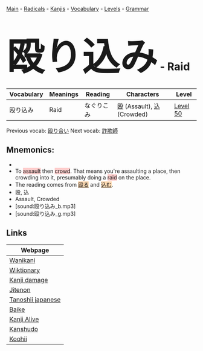 <style> bigfont {font-size: 100px}</style>
[Main](../README.md) -
[Radicals](../radicals.md) -
[Kanjis](../kanjis.md) -
[Vocabulary](../vocabulary.md) -
[Levels](../levels.md) -
[Grammar](../grammar.md)
# <bigfont> 殴り込み</bigfont> - Raid 

| Vocabulary | Meanings | Reading | Characters | Level |
| --- | --- | --- | --- | --- |
| 殴り込み | Raid | なぐりこみ |  [殴](../kanjis/殴.md) (Assault), [込](../kanjis/込.md) (Crowded) | [Level 50](../levels/wk_level50.md) |

Previous vocab: [殴り合い](殴り合い.md) Next vocab: [詐欺師](詐欺師.md) 

## Mnemonics:

* 
* To <span style="background-color:#ffcccb"> assault</span> then <span style="background-color:#ffcccb"> crowd</span>. That means you're assaulting a place, then crowding into it, presumably doing a <span style="background-color:#ffcccb"> raid</span> on the place.
* The reading comes from <span style="background-color:#fed8b1"> [殴る](https://jisho.org/search/殴る)</span> and <span style="background-color:#fed8b1"> [込む](https://jisho.org/search/込む)</span>.
* 殴, 込
* Assault, Crowded
* [sound:殴り込み_b.mp3]
* [sound:殴り込み_g.mp3]


## Links 

| Webpage |
| --- |
| [Wanikani          ](https://www.wanikani.com/kanji/殴り込み) |
| [Wiktionary        ](https://en.wiktionary.org/wiki/殴り込み) |
| [Kanji damage      ](http://www.kanjidamage.com/kanji/search?utf8=✓&q=殴り込み) |
| [Jitenon           ](https://jitenon.com/kanji/殴り込み) |
| [Tanoshii japanese ](https://www.tanoshiijapanese.com/dictionary/kanji.cfm?k=殴り込み) |
| [Baike             ](https://baike.baidu.com/item/殴り込み) |
| [Kanji Alive       ](https://app.kanjialive.com/殴り込み) |
| [Kanshudo          ](https://www.kanshudo.com/searchmn?q=殴り込み) |
| [Koohii            ](https://kanji.koohii.com/study/kanji/殴り込み) |
